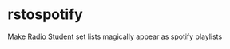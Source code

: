 rstospotify
===========

Make [Radio Student](http://www.radiostudent.si) set lists magically appear as spotify playlists
